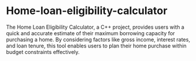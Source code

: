 # Home-loan-eligibility-calculator
The Home Loan Eligibility Calculator, a C++ project, provides users with a quick and accurate estimate of their maximum borrowing capacity for purchasing a home. By considering factors like gross income, interest rates, and loan tenure, this tool enables users to plan their home purchase within budget constraints effectively.

